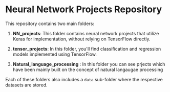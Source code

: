 # Neural Network Projects Repository

This repository contains two main folders:

1. **NN_projects**: This folder contains neural network projects that utilize Keras for implementation, without relying on TensorFlow directly.

2. **tensor_projects**: In this folder, you'll find classification and regression models implemented using TensorFlow.
  
3. **Natural_language_processing** : In this folder you can see prjects which have been mainly built on the concept of natural langaugae processing 

Each of these folders also includes a `data` sub-folder where the respective datasets are stored.



